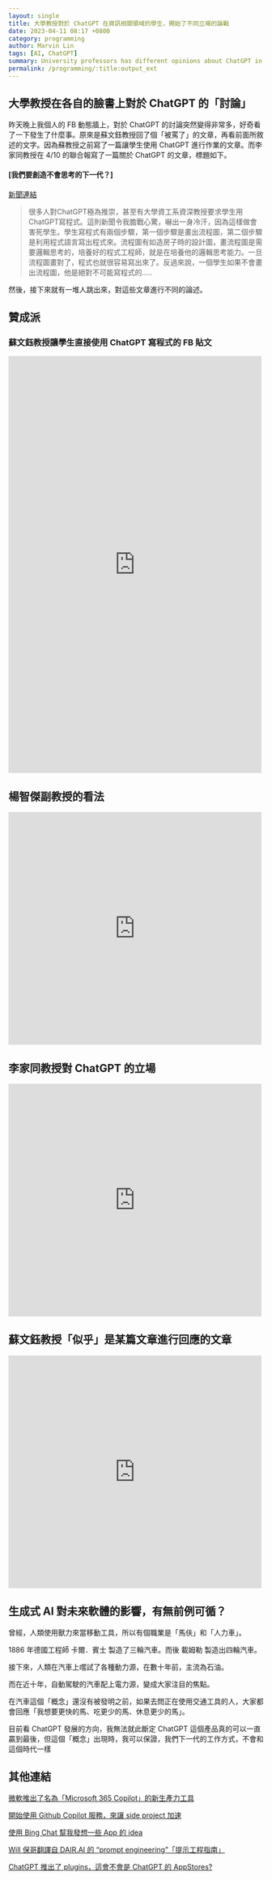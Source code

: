 ```yaml
---
layout: single
title: 大學教授對於 ChatGPT 在資訊相關領域的學生，開始了不同立場的論戰
date: 2023-04-11 08:17 +0800
category: programming
author: Marvin Lin
tags: [AI, ChatGPT]
summary: University professors has different opinions about ChatGPT in Computer Sciense students homework.
permalink: /programming/:title:output_ext
---
```


## 大學教授在各自的臉書上對於 ChatGPT 的「討論」

昨天晚上我個人的 FB 動態牆上，對於 ChatGPT 的討論突然變得非常多，好奇看了一下發生了什麼事。原來是蘇文鈺教授回了個「被罵了」的文章，再看前面所敘述的文字。因為蘇教授之前寫了一篇讓學生使用 ChatGPT 進行作業的文章。而李家同教授在 4/10 的聯合報寫了一篇關於 ChatGPT 的文章，標題如下。

#### [我們要創造不會思考的下一代？]

[新聞連結](https://udn.com/news/story/7339/7086778)

> 很多人對ChatGPT極為推崇，甚至有大學資工系資深教授要求學生用ChatGPT寫程式。這則新聞令我膽戰心驚，嚇出一身冷汗，因為這樣做會害死學生。學生寫程式有兩個步驟，第一個步驟是畫出流程圖，第二個步驟是利用程式語言寫出程式來。流程圖有如造房子時的設計圖，畫流程圖是需要邏輯思考的，培養好的程式工程師，就是在培養他的邏輯思考能力。一旦流程圖畫對了，程式也就很容易寫出來了。反過來說，一個學生如果不會畫出流程圖，他是絕對不可能寫程式的.....

然後，接下來就有一堆人跳出來，對這些文章進行不同的論述。

## 贊成派
### 蘇文鈺教授讓學生直接使用 ChatGPT 寫程式的 FB 貼文

<iframe src="https://www.facebook.com/plugins/post.php?href=https%3A%2F%2Fwww.facebook.com%2Farwen.su.5%2Fposts%2Fpfbid0fyzvxLmk4cEra2RHMgcxBcHYvF8F6fjsFLPn5wwE2koh2AbGEjh77YcFvbkRo4iyl&show_text=true&width=500" width="500" height="824" style="border:none;overflow:hidden" scrolling="no" frameborder="0" allowfullscreen="true" allow="autoplay; clipboard-write; encrypted-media; picture-in-picture; web-share"></iframe>

## 楊智傑副教授的看法

<iframe src="https://www.facebook.com/plugins/post.php?href=https%3A%2F%2Fwww.facebook.com%2Fscatjay%2Fposts%2Fpfbid0Dqj7XjfvRSLDZYbd4VVxcBo3rFSB15zKRxRhUf4L6GYpu3cR3GwQhmRLy6Ehi84al&show_text=true&width=500" width="500" height="460" style="border:none;overflow:hidden" scrolling="no" frameborder="0" allowfullscreen="true" allow="autoplay; clipboard-write; encrypted-media; picture-in-picture; web-share"></iframe>

## 李家同教授對 ChatGPT 的立場

<iframe src="https://www.facebook.com/plugins/post.php?href=https%3A%2F%2Fwww.facebook.com%2Fscatjay%2Fposts%2Fpfbid0Dqj7XjfvRSLDZYbd4VVxcBo3rFSB15zKRxRhUf4L6GYpu3cR3GwQhmRLy6Ehi84al&show_text=true&width=500" width="500" height="460" style="border:none;overflow:hidden" scrolling="no" frameborder="0" allowfullscreen="true" allow="autoplay; clipboard-write; encrypted-media; picture-in-picture; web-share"></iframe>

## 蘇文鈺教授「似乎」是某篇文章進行回應的文章

<iframe src="https://www.facebook.com/plugins/post.php?href=https%3A%2F%2Fwww.facebook.com%2Fscatjay%2Fposts%2Fpfbid0Dqj7XjfvRSLDZYbd4VVxcBo3rFSB15zKRxRhUf4L6GYpu3cR3GwQhmRLy6Ehi84al&show_text=true&width=500" width="500" height="460" style="border:none;overflow:hidden" scrolling="no" frameborder="0" allowfullscreen="true" allow="autoplay; clipboard-write; encrypted-media; picture-in-picture; web-share"></iframe>

## 生成式 AI 對未來軟體的影響，有無前例可循？

曾經，人類使用獸力來當移動工具，所以有個職業是「馬伕」和「人力車」。

1886 年德國工程師 卡爾．賓士 製造了三輪汽車。而後 載姆勒 製造出四輪汽車。

接下來，人類在汽車上嚐試了各種動力源，在數十年前，主流為石油。

而在近十年，自動駕駛的汽車配上電力源，變成大家注目的焦點。

在汽車這個「概念」還沒有被發明之前，如果去問正在使用交通工具的人，大家都會回應「我想要更快的馬、吃更少的馬、休息更少的馬」。

目前看 ChatGPT 發展的方向，我無法就此斷定 ChatGPT 這個產品真的可以一直贏到最後，但這個「概念」出現時，我可以保證，我們下一代的工作方式，不會和這個時代一樣

## 其他連結

[微軟推出了名為「Microsoft 365 Copilot」的新生產力工具](https://moonandeye.github.io/programming/2023/03/17/microsoft-office-copilot-launch.html)

[開始使用 Github Copilot 服務，來讓 side project 加速](https://moonandeye.github.io/programming/start-using-copilot.html)

[使用 Bing Chat 幫我發想一些 App 的 idea](https://moonandeye.github.io/programming/bing-chat-brain-storming.html)

[Will 保哥翻譯自 DAIR.AI 的 “prompt engineering”「提示工程指南」](https://moonandeye.github.io/finance/prompt-engineering.html)

[ChatGPT 推出了 plugins，這會不會是 ChatGPT 的 AppStores?](https://moonandeye.github.io/finance/ChatGPT-plugins.html)